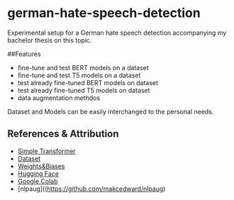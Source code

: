 # german-hate-speech-detection
Experimental setup for a German hate speech detection accompanying my bachelor thesis on this topic.

##Features
* fine-tune and test BERT models on a dataset
* fine-tune and test T5 models on a dataset
* test already fine-tuned BERT models on dataset
* test already fine-tuned T5 models on dataset
* data augmentation methdos

Dataset and Models can be easily interchanged to the personal needs.

## References & Attribution
* [Simple Transformer](https://simpletransformers.ai/docs/installation/)
* [Dataset](https://github.com/manhecht/hatespeech_bac2)
* [Weights&Biases](https://docs.wandb.ai/?_gl=1*1kuhec1*_ga*ODkxMzMwMjcwLjE2NTE0MTg2NjU.*_ga_JH1SJHJQXJ*MTY1NjE0NDIzNS41OS4xLjE2NTYxNDQyNDkuNDY)
* [Hugging Face](https://huggingface.co/models)
* [Google Colab](https://colab.research.google.com/)
* [nlpaug]((https://github.com/makcedward/nlpaug)
